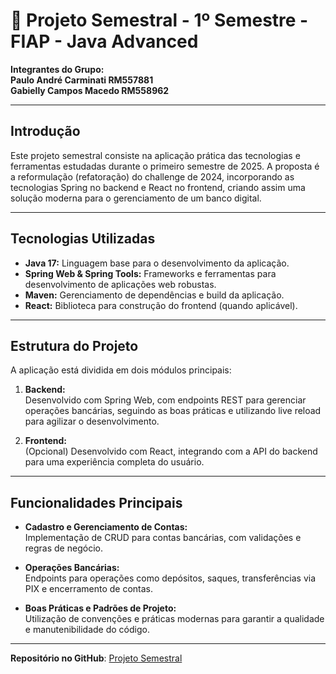 # 🚀 Projeto Semestral - 1º Semestre - FIAP - Java Advanced

**Integrantes do Grupo:**  
**Paulo André Carminati RM557881**  
**Gabielly Campos Macedo RM558962**

---

## Introdução

Este projeto semestral consiste na aplicação prática das tecnologias e ferramentas estudadas durante o primeiro semestre de 2025. A proposta é a reformulação (refatoração) do challenge de 2024, incorporando as tecnologias Spring no backend e React no frontend, criando assim uma solução moderna para o gerenciamento de um banco digital.

---

## Tecnologias Utilizadas

- **Java 17:** Linguagem base para o desenvolvimento da aplicação.
- **Spring Web & Spring Tools:** Frameworks e ferramentas para desenvolvimento de aplicações web robustas.
- **Maven:** Gerenciamento de dependências e build da aplicação.
- **React:** Biblioteca para construção do frontend (quando aplicável).

---

## Estrutura do Projeto

A aplicação está dividida em dois módulos principais:

1. **Backend:**  
   Desenvolvido com Spring Web, com endpoints REST para gerenciar operações bancárias, seguindo as boas práticas e utilizando live reload para agilizar o desenvolvimento.

2. **Frontend:**  
   (Opcional) Desenvolvido com React, integrando com a API do backend para uma experiência completa do usuário.

---

## Funcionalidades Principais

- **Cadastro e Gerenciamento de Contas:**  
  Implementação de CRUD para contas bancárias, com validações e regras de negócio.

- **Operações Bancárias:**  
  Endpoints para operações como depósitos, saques, transferências via PIX e encerramento de contas.

- **Boas Práticas e Padrões de Projeto:**  
  Utilização de convenções e práticas modernas para garantir a qualidade e manutenibilidade do código.

---

**Repositório no GitHub**: [Projeto Semestral](https://github.com/carmipa/CP2025_primeiro_semestre/tree/main/Java_Advanced/projeto-semestral)

